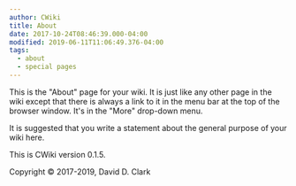 ```yaml
---
author: CWiki
title: About
date: 2017-10-24T08:46:39.000-04:00
modified: 2019-06-11T11:06:49.376-04:00
tags:
  - about
  - special pages
---
```






This is the "About" page for your wiki. It is just like any other page in the wiki except that there is always a link to it in the menu bar at the top of the browser window. It's in the "More" drop-down menu.

It is suggested that you write a statement about the general purpose of your wiki here.

This is CWiki version 0.1.5.

Copyright © 2017-2019, David D. Clark